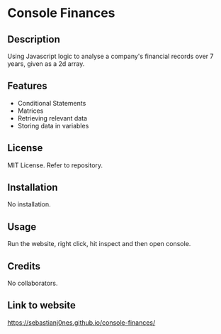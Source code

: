 # Console Finances

## Description
Using Javascript logic to analyse a company's financial records over 7 years, given as a 2d array.

## Features
- Conditional Statements
- Matrices
- Retrieving relevant data
- Storing data in variables

## License
MIT License. Refer to repository.

## Installation
No installation.

## Usage
Run the website, right click, hit inspect and then open console.

## Credits
No collaborators.

## Link to website
https://sebastianj0nes.github.io/console-finances/
